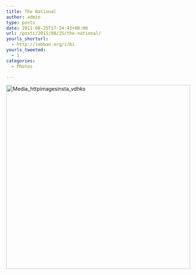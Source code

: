 ```yaml
---
title: The National
author: admin
type: posts
date: 2011-08-25T17:34:43+00:00
url: /posts/2011/08/25/the-national/
yourls_shorturl:
  - http://lobban.org/i/bi
yourls_tweeted:
  - 1
categories:
  - Photos

---
```

<div class='posterous_autopost'>
  <a href="http://instagr.am/p/LO7T9/"></p> 
  
  <div class='p_embed p_image_embed'>
    <a href="http://posterous.com/getfile/files.posterous.com/nonimage/IjFbJuskjwDduCavFxFsBfzrcmceEJxpmqouvIcajaeannfGmkCbhAGmqaqH/media_httpimagesinsta_vdhks.jpg.scaled1000.jpg"><img alt="Media_httpimagesinsta_vdhks" height="500" src="https://posterous.com/getfile/files.posterous.com/nonimage/IjFbJuskjwDduCavFxFsBfzrcmceEJxpmqouvIcajaeannfGmkCbhAGmqaqH/media_httpimagesinsta_vdhks.jpg.scaled500.jpg" width="500" /></a>
  </div>
  
  <p>
    </a></div>